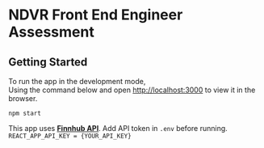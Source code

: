 # NDVR Front End Engineer Assessment

## Getting Started
To run the app in the development mode,  
Using the command below and open [http://localhost:3000](http://localhost:3000) to view it in the browser.

`npm start`

This app uses [**Finnhub API**](https://finnhub.io/dashboard). Add API token in `.env` before running.  
`REACT_APP_API_KEY = {YOUR_API_KEY}`
